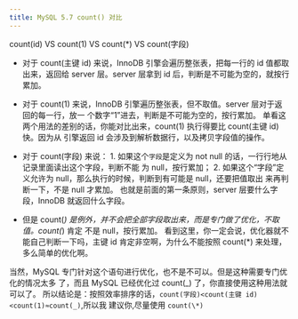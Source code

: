 ```yaml
---
title: MySQL 5.7 count() 对比
---
```


count(id) VS count(1) VS count(\*) VS count(字段)

- 对于 count(主键 id) 来说，InnoDB 引擎会遍历整张表，把每一行的 id 值都取出来，返回给 server 层。server 层拿到 id 后，判断是不可能为空的，就按行累加。

- 对于 count(1) 来说，InnoDB 引擎遍历整张表，但不取值。server 层对于返回的每一行，放一 个数字“1”进去，判断是不可能为空的，按行累加。 单看这两个用法的差别的话，你能对比出来，count(1) 执行得要比 count(主键 id) 快。因为从 引擎返回 id 会涉及到解析数据行，以及拷贝字段值的操作。

- 对于 count(字段) 来说： 1. 如果这个`字段`是定义为 not null 的话，一行行地从记录里面读出这个字段，判断不能 为 null，按行累加； 2. 如果这个“字段”定义允许为 null，那么执行的时候，判断到有可能是 null，还要把值取出 来再判断一下，不是 null 才累加。 也就是前面的第一条原则，server 层要什么字段，InnoDB 就返回什么字段。

- 但是 count(_) 是例外，并不会把全部字段取出来，而是专门做了优化，不取值。count(_) 肯定 不是 null，按行累加。 看到这里，你一定会说，优化器就不能自己判断一下吗，主键 id 肯定非空啊，为什么不能按照 count(\*) 来处理，多么简单的优化啊。

当然，MySQL 专门针对这个语句进行优化，也不是不可以。但是这种需要专门优化的情况太多 了，而且 MySQL 已经优化过 count(_) 了，你直接使用这种用法就可以了。 所以结论是：按照效率排序的话，`count(字段)<count(主键 id)<count(1)≈count(_)`,所以我 建议你,尽量使用 `count(\*)`
